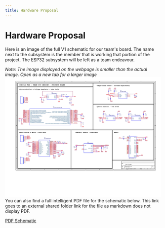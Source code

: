 ```yaml
---
title: Hardware Proposal
---
```


# Hardware Proposal

Here is an image of the full V1 schematic for our team's board. The name next to the subsystem is the member that is working that portion of the project. The ESP32 subsystem will be left as a team endeavour.

_Note: The image displayed on the webpage is smaller than the actual image. Open as a new tab for a larger image_
![Schematic v1](/images/303DESIGN.jpg)
You can also find a full intelligent PDF file for the schematic below. This link goes to an external shared folder link for the file as markdown does not display PDF.

[PDF Schematic](https://drive.google.com/file/d/1hWDAp9axI89931egYMgac2g-tH76ZqBh/view?usp=drive_link)

